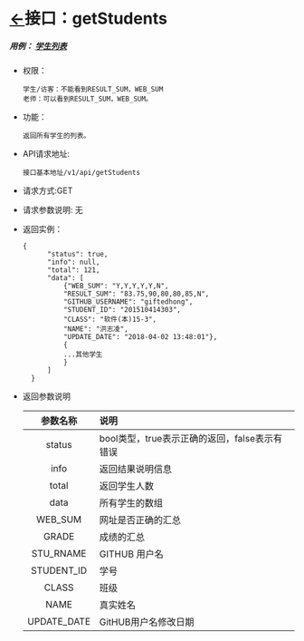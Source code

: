 # [←](../README.md)接口：getStudents

##### 用例： [学生列表](../md/md学生列表实例.md)

- 权限：

      学生/访客：不能看到RESULT_SUM，WEB_SUM
      老师：可以看到RESULT_SUM，WEB_SUM。
- 功能：

      返回所有学生的列表。
- API请求地址:

      接口基本地址/v1/api/getStudents
- 请求方式:GET
- 请求参数说明: 无
- 返回实例：

      {
            "status": true,
            "info": null,
            "total": 121,
            "data": [
                {"WEB_SUM": "Y,Y,Y,Y,Y,N",
                "RESULT_SUM": "83.75,90,80,80,85,N",
                "GITHUB_USERNAME": "giftedhong",
                "STUDENT_ID": "201510414303",
                "CLASS": "软件(本)15-3",
                "NAME": "洪志凌",
                "UPDATE_DATE": "2018-04-02 13:48:01"},
                {
                ...其他学生
                }
            ]
        }

- 返回参数说明

  |参数名称|说明|
  |:---------:|:--------------------------------------------------------|
  |status|bool类型，true表示正确的返回，false表示有错误|
  |info|返回结果说明信息|
  |total|返回学生人数|
  |data|所有学生的数组|
  |WEB_SUM|网址是否正确的汇总|
  |GRADE|成绩的汇总|
  |STU_RNAME|GITHUB 用户名|
  |STUDENT_ID|学号|
  |CLASS|班级|
  |NAME|真实姓名|
  |UPDATE_DATE|GitHUB用户名修改日期|
